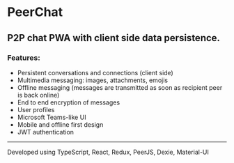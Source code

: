 # PeerChat

## P2P chat PWA with client side data persistence.

### Features:
- Persistent conversations and connections (client side) 
- Multimedia messaging: images, attachments, emojis
- Offline messaging (messages are transmitted as soon as recipient peer is back online)
- End to end encryption of messages
- User profiles
- Microsoft Teams-like UI
- Mobile and offline first design
- JWT authentication

---

Developed using TypeScript, React, Redux, PeerJS, Dexie, Material-UI